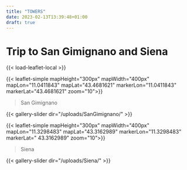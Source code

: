 ```yaml
---
title: "TOWERS"
date: 2023-02-13T13:39:48+01:00
draft: true
---
```


# Trip to San Gimignano and Siena

{{< load-leaflet-local >}}

{{< leaflet-simple mapHeight="300px" mapWidth="400px" mapLon="11.0411843" mapLat="43.4681621"  markerLon="11.0411843" markerLat="43.4681621" zoom="10">}}
> San Gimignano

{{< gallery-slider dir="/uploads/SanGimignano/" >}}

{{< leaflet-simple mapHeight="300px" mapWidth="400px" mapLon="11.3298483" mapLat="43.3162989"  markerLon="11.3298483" markerLat=" 43.3162989" zoom="10">}}
> Siena


{{< gallery-slider dir="/uploads/Siena/" >}}